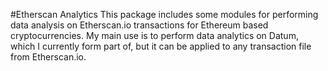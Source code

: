 #Etherscan Analytics
This package includes some modules for performing data analysis on Etherscan.io transactions for Ethereum based cryptocurrencies. My main use is to perform data analytics on Datum, which I currently form part of, but it can be applied to any transaction file from Etherscan.io.
